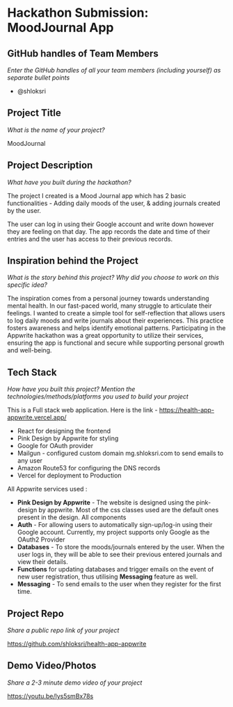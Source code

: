 # Hackathon Submission: MoodJournal App

## GitHub handles of Team Members  
_Enter the GitHub handles of all your team members (including yourself) as separate bullet points_

- @shloksri

## Project Title
_What is the name of your project?_

MoodJournal

## Project Description    
_What have you built during the hackathon?_

The project I created is a Mood Journal app which has 2 basic functionalities - Adding daily moods of the user, & adding journals created by the user. 

The user can log in using their Google account and write down however they are feeling on that day. The app records the date and time of their entries and the user has access to their previous records.


## Inspiration behind the Project  
_What is the story behind this project? Why did you choose to work on this specific idea?_

The inspiration comes from a personal journey towards understanding mental health. In our fast-paced world, many struggle to articulate their feelings. I wanted to create a simple tool for self-reflection that allows users to log daily moods and write journals about their experiences. This practice fosters awareness and helps identify emotional patterns. Participating in the Appwrite hackathon was a great opportunity to utilize their services, ensuring the app is functional and secure while supporting personal growth and well-being.

## Tech Stack    
_How have you built this project? Mention the technologies/methods/platforms you used to build your project_

This is a Full stack web application. Here is the link - https://health-app-appwrite.vercel.app/

- React for designing the frontend
- Pink Design by Appwrite for styling
- Google for OAuth provider
- Mailgun - configured custom domain mg.shloksri.com to send emails to any user
- Amazon Route53 for configuring the DNS records
- Vercel for deployment to Production

All Appwrite services used :
- __Pink Design by Appwrite__ - The website is designed using the pink-design by appwrite. Most of the css classes used are the default ones present in the design. All components 
- __Auth__ - For allowing users to automatically sign-up/log-in using their Google account. Currently, my project supports only Google as the OAuth2 Provider
- __Databases__ - To store the moods/journals entered by the user. When the user logs in, they will be able to see their previous entered journals and view their details.
- __Functions__ for updating databases and trigger emails on the event of new user registration, thus utilising __Messaging__ feature as well.  
- __Messaging__ - To send emails to the user when they register for the first time.


## Project Repo  
_Share a public repo link of your project_

https://github.com/shloksri/health-app-appwrite

## Demo Video/Photos  
_Share a 2-3 minute demo video of your project_

https://youtu.be/lys5smBx78s
